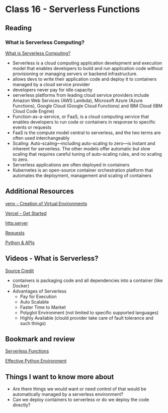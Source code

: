# Class 16 - Serverless Functions

## Reading

### What is Serverless Computing?

[What is Serverless Computing?](https://www.ibm.com/topics/serverless)
- Serverless is a cloud computing application development and execution model that enables developers to build and run application code without provisioning or managing servers or backend infrastructure.
- allows devs to write their application code and deploy it to containers managed by a cloud service provider
- developers never pay for idle capacity
- serverless platforms from leading cloud service providers include Amazon Web Services (AWS Lambda), Microsoft Azure (Azure Functions), Google Cloud (Google Cloud Functions) and IBM Cloud (IBM Cloud Code Engine)
- Function-as-a-service, or FaaS, is a cloud computing service that enables developers to run code or containers in response to specific events or requests
- FaaS is the compute model central to serverless, and the two terms are often used interchangeably
- Scaling: Auto-scaling—including auto-scaling to zero—is instant and inherent for serverless. The other models offer automatic but slow scaling that requires careful tuning of auto-scaling rules, and no scaling to zero.
- Serverless applications are often deployed in containers
- Kubernetes is an open-source container orchestration platform that automates the deployment, management and scaling of containers

## Additional Resources

[venv - Creation of Virtual Environments](https://docs.python.org/3/library/venv.html)

[Vercel - Get Started](https://vercel.com/docs/concepts/get-started/deploy)

[http.server](https://pymotw.com/3/http.server/index.html)

[Requests](https://requests.readthedocs.io/en/latest/)

[Python & APIs](https://realpython.com/python-api/)

## Videos - What is Serverless?
[Source Credit](https://www.youtube.com/watch?v=vxJobGtqKVM)
- containers is packaging code and all dependencies into a container (like Docker)
- Advantages of Serverless
    - Pay for Execution
    - Auto Scalable
    - Faster Time to Market
    - Polyglot Environment (not limited to specific supported languages)
    - Highly Available (clould provider take care of fault tolerance and such things)

## Bookmark and review

[Serverless Functions](https://vercel.com/docs/concepts/functions/serverless-functions)

[Effective Python Environment](https://realpython.com/effective-python-environment/)

## Things I want to know more about

- Are there things we would want or need control of that would be automatically managed by a serverless environment?
- Can we deploy containers to serverless or do we deploy the code directly? 